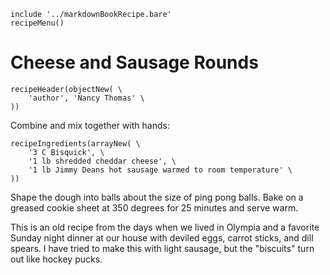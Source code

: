 ~~~ markdown-script
include '../markdownBookRecipe.bare'
recipeMenu()
~~~

# Cheese and Sausage Rounds

~~~ markdown-script
recipeHeader(objectNew( \
    'author', 'Nancy Thomas' \
))
~~~

Combine and mix together with hands:

~~~ markdown-script
recipeIngredients(arrayNew( \
    '3 C Bisquick', \
    '1 lb shredded cheddar cheese', \
    '1 lb Jimmy Deans hot sausage warmed to room temperature' \
))
~~~

Shape the dough into balls about the size of ping pong balls. Bake on a greased cookie sheet at 350
degrees for 25 minutes and serve warm.

This is an old recipe from the days when we lived in Olympia and a favorite Sunday night dinner at
our house with deviled eggs, carrot sticks, and dill spears. I have tried to make this with light
sausage, but the "biscuits" turn out like hockey pucks.
